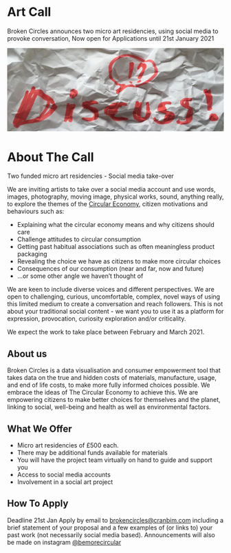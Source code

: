 # Art Call

Broken Circles announces two micro art residencies, using social media to provoke conversation, Now open for Applications until 21st January 2021

![the word Discuss on crumpled paper](/images/discuss.png)

# About The Call

Two funded micro art residencies - Social media take-over  

We are inviting artists to take over a social media account and use words, images, photography, moving image, physical works, sound, anything really, to explore the themes of the [Circular Economy](https://www.ellenmacarthurfoundation.org/explore/the-circular-economy-in-detail), citizen motivations and behaviours such as:
 - Explaining what the circular economy means and why citizens should care
 - Challenge attitudes to circular consumption
 - Getting past habitual associations such as often meaningless product packaging
 - Revealing the choice we have as citizens to make more circular choices
 - Consequences of our consumption (near and far, now and future)
 - ...or some other angle we haven’t thought of

We are keen to include diverse voices and different perspectives. We are open to challenging, curious, uncomfortable, complex, novel ways of using this limited medium to create a conversation and reach followers. This is not about your traditional social content - we want you to use it as a platform for expression, provocation, curiosity exploration and/or criticality.

We expect the work to take place between February and March 2021.

## About us
Broken Circles is a data visualisation and consumer empowerment tool that takes data on the true and hidden costs of materials, manufacture, usage, and end of life costs, to make more fully informed choices possible. We embrace the ideas of The Circular Economy to achieve this. We are empowering citizens to make better choices for themselves and the planet, linking to social, well-being and health as well as environmental factors.
 
## What We Offer
 - Micro art residencies of £500 each.
 - There may be additional funds available for materials
 - You will have the project team virtually on hand to guide and support you 
 - Access to social media accounts
 - Involvement in a social art project
 
## How To Apply
Deadline 21st Jan
Apply by email to brokencircles@cranbim.com including a brief statement of your proposal and a few examples of (or links to) your past work (not necessarily social media based). Announcements will also be made on instagram [@bemorecircular](https://www.instagram.com/bemorecircular/)
